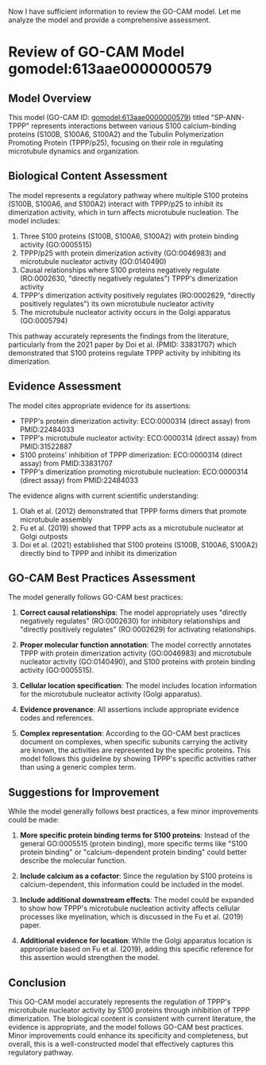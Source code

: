 Now I have sufficient information to review the GO-CAM model. Let me analyze the model and provide a comprehensive assessment.

# Review of GO-CAM Model gomodel:613aae0000000579

## Model Overview

This model (GO-CAM ID: [gomodel:613aae0000000579](https://bioregistry.io/go.model:613aae0000000579)) titled "SP-ANN-TPPP" represents interactions between various S100 calcium-binding proteins (S100B, S100A6, S100A2) and the Tubulin Polymerization Promoting Protein (TPPP/p25), focusing on their role in regulating microtubule dynamics and organization.

## Biological Content Assessment

The model represents a regulatory pathway where multiple S100 proteins (S100B, S100A6, and S100A2) interact with TPPP/p25 to inhibit its dimerization activity, which in turn affects microtubule nucleation. The model includes:

1. Three S100 proteins (S100B, S100A6, S100A2) with protein binding activity (GO:0005515)
2. TPPP/p25 with protein dimerization activity (GO:0046983) and microtubule nucleator activity (GO:0140490)
3. Causal relationships where S100 proteins negatively regulate (RO:0002630, "directly negatively regulates") TPPP's dimerization activity
4. TPPP's dimerization activity positively regulates (RO:0002629, "directly positively regulates") its own microtubule nucleator activity
5. The microtubule nucleator activity occurs in the Golgi apparatus (GO:0005794)

This pathway accurately represents the findings from the literature, particularly from the 2021 paper by Doi et al. (PMID: 33831707) which demonstrated that S100 proteins regulate TPPP activity by inhibiting its dimerization.

## Evidence Assessment

The model cites appropriate evidence for its assertions:

- TPPP's protein dimerization activity: ECO:0000314 (direct assay) from PMID:22484033
- TPPP's microtubule nucleator activity: ECO:0000314 (direct assay) from PMID:31522887
- S100 proteins' inhibition of TPPP dimerization: ECO:0000314 (direct assay) from PMID:33831707
- TPPP's dimerization promoting microtubule nucleation: ECO:0000314 (direct assay) from PMID:22484033

The evidence aligns with current scientific understanding:

1. Olah et al. (2012) demonstrated that TPPP forms dimers that promote microtubule assembly
2. Fu et al. (2019) showed that TPPP acts as a microtubule nucleator at Golgi outposts
3. Doi et al. (2021) established that S100 proteins (S100B, S100A6, S100A2) directly bind to TPPP and inhibit its dimerization

## GO-CAM Best Practices Assessment

The model generally follows GO-CAM best practices:

1. **Correct causal relationships**: The model appropriately uses "directly negatively regulates" (RO:0002630) for inhibitory relationships and "directly positively regulates" (RO:0002629) for activating relationships.

2. **Proper molecular function annotation**: The model correctly annotates TPPP with protein dimerization activity (GO:0046983) and microtubule nucleator activity (GO:0140490), and S100 proteins with protein binding activity (GO:0005515).

3. **Cellular location specification**: The model includes location information for the microtubule nucleator activity (Golgi apparatus).

4. **Evidence provenance**: All assertions include appropriate evidence codes and references.

5. **Complex representation**: According to the GO-CAM best practices document on complexes, when specific subunits carrying the activity are known, the activities are represented by the specific proteins. This model follows this guideline by showing TPPP's specific activities rather than using a generic complex term.

## Suggestions for Improvement

While the model generally follows best practices, a few minor improvements could be made:

1. **More specific protein binding terms for S100 proteins**: Instead of the general GO:0005515 (protein binding), more specific terms like "S100 protein binding" or "calcium-dependent protein binding" could better describe the molecular function.

2. **Include calcium as a cofactor**: Since the regulation by S100 proteins is calcium-dependent, this information could be included in the model.

3. **Include additional downstream effects**: The model could be expanded to show how TPPP's microtubule nucleation activity affects cellular processes like myelination, which is discussed in the Fu et al. (2019) paper.

4. **Additional evidence for location**: While the Golgi apparatus location is appropriate based on Fu et al. (2019), adding this specific reference for this assertion would strengthen the model.

## Conclusion

This GO-CAM model accurately represents the regulation of TPPP's microtubule nucleator activity by S100 proteins through inhibition of TPPP dimerization. The biological content is consistent with current literature, the evidence is appropriate, and the model follows GO-CAM best practices. Minor improvements could enhance its specificity and completeness, but overall, this is a well-constructed model that effectively captures this regulatory pathway.